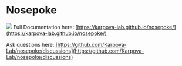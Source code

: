 # Nosepoke
![](Documentation%20Source/source/pics/rendered_combo-01.png)
Full Documentation here: [https://karpova-lab.github.io/nosepoke/](https://karpova-lab.github.io/nosepoke/)

Ask questions here: [https://github.com/Karpova-Lab/nosepoke/discussions](https://github.com/Karpova-Lab/nosepoke/discussions)